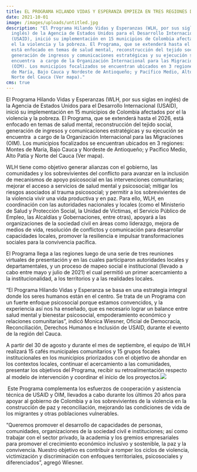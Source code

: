 ```yaml
---
title: EL PROGRAMA HILANDO VIDAS Y ESPERANZA EMPIEZA EN TRES REGIONES DEL PAÍS
date: 2021-10-01
image: /images/uploads/untitled.jpg
description: "El Programa Hilando Vidas y Esperanzas (WLH, por sus siglas en
  inglés) de la Agencia de Estados Unidos para el Desarrollo Internacional
  (USAID), inició su implementación en 15 municipios de Colombia afectados por
  el la violencia y la pobreza. El Programa, que se extenderá hasta el 2026,
  está enfocado en temas de salud mental, reconstrucción del tejido social,
  generación de ingresos y comunicaciones estratégicas y su ejecución se
  encuentra  a cargo de la Organización Internacional para las Migraciones
  (OIM). Los municipios focalizados se encuentran ubicados en 3 regiones: Montes
  de María, Bajo Cauca y Nordeste de Antioqueño; y Pacífico Medio, Alto Patía y
  Norte del Cauca (Ver mapa)."
cms: true
---
```

<!--StartFragment-->

El Programa Hilando Vidas y Esperanzas (WLH, por sus siglas en inglés) de la Agencia de Estados Unidos para el Desarrollo Internacional (USAID), inició su implementación en 15 municipios de Colombia afectados por el la violencia y la pobreza. El Programa, que se extenderá hasta el 2026, está enfocado en temas de salud mental, reconstrucción del tejido social, generación de ingresos y comunicaciones estratégicas y su ejecución se encuentra  a cargo de la Organización Internacional para las Migraciones (OIM). Los municipios focalizados se encuentran ubicados en 3 regiones: Montes de María, Bajo Cauca y Nordeste de Antioqueño; y Pacífico Medio, Alto Patía y Norte del Cauca (Ver mapa).

WLH tiene como objetivo generar alianzas con el gobierno, las comunidades y los sobrevivientes del conflicto para avanzar en la inclusión de mecanismos de apoyo psicosocial en las intervenciones comunitarias; mejorar el acceso a servicios de salud mental y psicosocial; mitigar los riesgos asociados al trauma psicosocial; y permitir a los sobrevivientes de la violencia vivir una vida productiva y en paz. Para ello, WLH, en coordinación con las autoridades nacionales y locales (como el Ministerio de Salud y Protección Social, la Unidad de Víctimas, el Servicio Público de Empleo, las Alcaldías y Gobernaciones, entre otras), apoyará a las organizaciones de la sociedad civil en áreas como liderazgo, mejora de medios de vida, resolución de conflictos y comunicación para desarrollar capacidades locales, promover la resiliencia e impulsar transformaciones sociales para la convivencia pacífica.

El Programa llega a las regiones luego de una serie de tres reuniones virtuales de presentación y en las cuales participaron autoridades locales y departamentales, y un proceso de mapeo social e institucional (llevado a cabo entre mayo y julio de 2021) el cual permitió un primer acercamiento a la institucionalidad, a los territorios y a las realidades locales.

“El Programa Hilando Vidas y Esperanza se basa en una estrategia integral donde los seres humanos están en el centro. Se trata de un Programa con un fuerte enfoque psicosocial porque estamos convencidos, y la experiencia así nos ha enseñado, que es necesario lograr un balance entre salud mental y bienestar psicosocial, empoderamiento económico y relaciones comunitarias”, indicó Monica Wiesner, Oficial de Democracia, Reconciliación, Derechos Humanos e Inclusión de USAID, durante el evento de la región del Cauca.

A partir del 30 de agosto y durante el mes de septiembre, el equipo de WLH realizará 15 cafés municipales comunitarios y 15 grupos focales institucionales en los municipios priorizados con el objetivo de ahondar en los contextos locales, continuar el acercamiento a las comunidades, presentar los objetivos del Programa, recibir su retroalimentación respecto al modelo de intervención y coordinar el inicio de los proyectos.![](https://lh5.googleusercontent.com/jqRVdFF8XJ3KfNwpZ6kso_t3wonCSuq7pTRuxy2RAXKpCHHff3dYqlqZ6VtejJusS5Nzt8nQR6t9ilOyNdFZTCDBbOn0E6IgIH4Mw5u0eNewGHUt0VYEXj-fxxnQ9gjHnITcfKpF)

 Este Programa complementa los esfuerzos de cooperación y asistencia técnica de USAID y OIM, llevados a cabo durante los últimos 20 años para apoyar al gobierno de Colombia y a los sobrevivientes de la violencia en la construcción de paz y reconciliación, mejorando las condiciones de vida de los migrantes y otras poblaciones vulnerables.

“Queremos promover el desarrollo de capacidades de personas, comunidades, organizaciones de la sociedad civil e instituciones; así como trabajar con el sector privado, la academia y los gremios empresariales para promover el crecimiento económico inclusivo y sostenible, la paz y la convivencia. Nuestro objetivo es contribuir a romper los ciclos de violencia, victimización y discriminación con enfoques territoriales, psicosociales y diferenciados”, agregó Wiesner.



<!--EndFragment-->